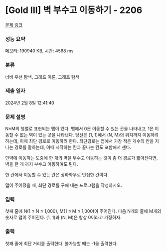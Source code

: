 # [Gold III] 벽 부수고 이동하기 - 2206 

[문제 링크](https://www.acmicpc.net/problem/2206) 

### 성능 요약

메모리: 190940 KB, 시간: 4568 ms

### 분류

너비 우선 탐색, 그래프 이론, 그래프 탐색

### 제출 일자

2024년 2월 8일 12:41:40

### 문제 설명

<p>N×M의 행렬로 표현되는 맵이 있다. 맵에서 0은 이동할 수 있는 곳을 나타내고, 1은 이동할 수 없는 벽이 있는 곳을 나타낸다. 당신은 (1, 1)에서 (N, M)의 위치까지 이동하려 하는데, 이때 최단 경로로 이동하려 한다. 최단경로는 맵에서 가장 적은 개수의 칸을 지나는 경로를 말하는데, 이때 시작하는 칸과 끝나는 칸도 포함해서 센다.</p>

<p>만약에 이동하는 도중에 한 개의 벽을 부수고 이동하는 것이 좀 더 경로가 짧아진다면, 벽을 한 개 까지 부수고 이동하여도 된다.</p>

<p>한 칸에서 이동할 수 있는 칸은 상하좌우로 인접한 칸이다.</p>

<p>맵이 주어졌을 때, 최단 경로를 구해 내는 프로그램을 작성하시오.</p>

### 입력 

 <p>첫째 줄에 N(1 ≤ N ≤ 1,000), M(1 ≤ M ≤ 1,000)이 주어진다. 다음 N개의 줄에 M개의 숫자로 맵이 주어진다. (1, 1)과 (N, M)은 항상 0이라고 가정하자.</p>

### 출력 

 <p>첫째 줄에 최단 거리를 출력한다. 불가능할 때는 -1을 출력한다.</p>

